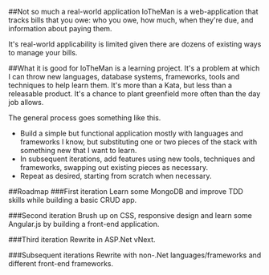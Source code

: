 ##Not so much a real-world application
IoTheMan is a web-application that tracks bills that you owe: who you owe, how much, when they're due, and information about paying them.

It's real-world applicability is limited given there are dozens of existing ways to manage your bills.

##What it is good for
IoTheMan is a learning project. It's a problem at which I can throw new languages, database systems, frameworks, tools and techniques to help learn them. It's more than a Kata, but less than a releasable product. It's a chance to plant greenfield more often than the day job allows.

The general process goes something like this.

- Build a simple but functional application mostly with languages and frameworks I know, but substituting one or two pieces of the stack with something new that I want to learn.
- In subsequent iterations, add features using new tools, techniques and frameworks, swapping out existing pieces as necessary.
- Repeat as desired, starting from scratch when necessary.

##Roadmap
###First iteration
Learn some MongoDB and improve TDD skills while building a basic CRUD app.

###Second iteration
Brush up on CSS, responsive design and learn some Angular.js by building a front-end application.

###Third iteration
Rewrite in ASP.Net vNext.

###Subsequent iterations
Rewrite with non-.Net languages/frameworks and different front-end frameworks.